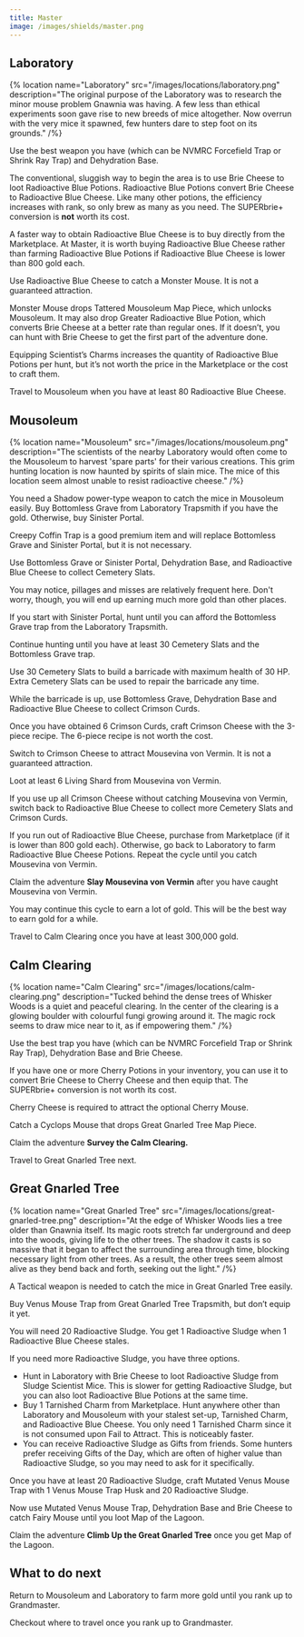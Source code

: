 ```yaml
---
title: Master
image: /images/shields/master.png
---
```


## Laboratory

{% location
 name="Laboratory"
 src="/images/locations/laboratory.png"
 description="The original purpose of the Laboratory was to research the minor mouse problem Gnawnia was having. A few less than ethical experiments soon gave rise to new breeds of mice altogether. Now overrun with the very mice it spawned, few hunters dare to step foot on its grounds."
/%}

Use the best weapon you have (which can be NVMRC Forcefield Trap or Shrink Ray Trap) and Dehydration Base.

The conventional, sluggish way to begin the area is to use Brie Cheese to loot Radioactive Blue Potions. Radioactive Blue Potions convert Brie Cheese to Radioactive Blue Cheese. Like many other potions, the efficiency increases with rank, so only brew as many as you need. The SUPERbrie+ conversion is **not** worth its cost.

A faster way to obtain Radioactive Blue Cheese is to buy directly from the Marketplace. At Master, it is worth buying Radioactive Blue Cheese rather than farming Radioactive Blue Potions if Radioactive Blue Cheese is lower than 800 gold each.

Use Radioactive Blue Cheese to catch a Monster Mouse. It is not a guaranteed attraction.

Monster Mouse drops Tattered Mousoleum Map Piece, which unlocks Mousoleum. It may also drop Greater Radioactive Blue Potion, which converts Brie Cheese at a better rate than regular ones. If it doesn’t, you can hunt with Brie Cheese to get the first part of the adventure done.

Equipping Scientist’s Charms increases the quantity of Radioactive Blue Potions per hunt, but it’s not worth the price in the Marketplace or the cost to craft them.

Travel to Mousoleum when you have at least 80 Radioactive Blue Cheese.

## Mousoleum

{% location
 name="Mousoleum"
 src="/images/locations/mousoleum.png"
 description="The scientists of the nearby Laboratory would often come to the Mousoleum to harvest 'spare parts' for their various creations. This grim hunting location is now haunted by spirits of slain mice. The mice of this location seem almost unable to resist radioactive cheese."
/%}

You need a Shadow power-type weapon to catch the mice in Mousoleum easily. Buy Bottomless Grave from Laboratory Trapsmith if you have the gold. Otherwise, buy Sinister Portal.

Creepy Coffin Trap is a good premium item and will replace Bottomless Grave and Sinister Portal, but it is not necessary.

Use Bottomless Grave or Sinister Portal, Dehydration Base, and Radioactive Blue Cheese to collect Cemetery Slats.

You may notice, pillages and misses are relatively frequent here. Don't worry, though, you will end up earning much more gold than other places.

If you start with Sinister Portal, hunt until you can afford the Bottomless Grave trap from the Laboratory Trapsmith.

Continue hunting until you have at least 30 Cemetery Slats and the Bottomless Grave trap.

Use 30 Cemetery Slats to build a barricade with maximum health of 30 HP. Extra Cemetery Slats can be used to repair the barricade any time.

While the barricade is up, use Bottomless Grave, Dehydration Base and Radioactive Blue Cheese to collect Crimson Curds.

Once you have obtained 6 Crimson Curds, craft Crimson Cheese with the 3-piece recipe. The 6-piece recipe is not worth the cost.

Switch to Crimson Cheese to attract Mousevina von Vermin. It is not a guaranteed attraction.

Loot at least 6 Living Shard from Mousevina von Vermin.

If you use up all Crimson Cheese without catching Mousevina von Vermin, switch back to Radioactive Blue Cheese to collect more Cemetery Slats and Crimson Curds.

If you run out of Radioactive Blue Cheese, purchase from Marketplace (if it is lower than 800 gold each). Otherwise, go back to Laboratory to farm Radioactive Blue Cheese Potions.
Repeat the cycle until you catch Mousevina von Vermin.

Claim the adventure **Slay Mousevina von Vermin** after you have caught Mousevina von Vermin.

You may continue this cycle to earn a lot of gold. This will be the best way to earn gold for a while.

Travel to Calm Clearing once you have at least 300,000 gold.

## Calm Clearing

{% location
 name="Calm Clearing"
 src="/images/locations/calm-clearing.png"
 description="Tucked behind the dense trees of Whisker Woods is a quiet and peaceful clearing. In the center of the clearing is a glowing boulder with colourful fungi growing around it. The magic rock seems to draw mice near to it, as if empowering them."
/%}

Use the best trap you have (which can be NVMRC Forcefield Trap or Shrink Ray Trap), Dehydration Base and Brie Cheese.

If you have one or more Cherry Potions in your inventory, you can use it to convert Brie Cheese to Cherry Cheese and then equip that. The SUPERbrie+ conversion is not worth its cost.

Cherry Cheese is required to attract the optional Cherry Mouse.

Catch a Cyclops Mouse that drops Great Gnarled Tree Map Piece.

Claim the adventure **Survey the Calm Clearing.**

Travel to Great Gnarled Tree next.

## Great Gnarled Tree

{% location
 name="Great Gnarled Tree"
 src="/images/locations/great-gnarled-tree.png"
 description="At the edge of Whisker Woods lies a tree older than Gnawnia itself. Its magic roots stretch far underground and deep into the woods, giving life to the other trees. The shadow it casts is so massive that it began to affect the surrounding area through time, blocking necessary light from other trees. As a result, the other trees seem almost alive as they bend back and forth, seeking out the light."
/%}

A Tactical weapon is needed to catch the mice in Great Gnarled Tree easily.

Buy Venus Mouse Trap from Great Gnarled Tree Trapsmith, but don’t equip it yet.

You will need 20 Radioactive Sludge. You get 1 Radioactive Sludge when 1 Radioactive Blue Cheese stales.

If you need more Radioactive Sludge, you have three options.

- Hunt in Laboratory with Brie Cheese to loot Radioactive Sludge from Sludge Scientist Mice. This is slower for getting Radioactive Sludge, but you can also loot Radioactive Blue Potions at the same time.
- Buy 1 Tarnished Charm from Marketplace. Hunt anywhere other than Laboratory and Mousoleum with your stalest set-up, Tarnished Charm, and Radioactive Blue Cheese. You only need 1 Tarnished Charm since it is not consumed upon Fail to Attract. This is noticeably faster.
- You can receive Radioactive Sludge as Gifts from friends. Some hunters prefer receiving Gifts of the Day, which are often of higher value than Radioactive Sludge, so you may need to ask for it specifically.

Once you have at least 20 Radioactive Sludge, craft Mutated Venus Mouse Trap with 1 Venus Mouse Trap Husk and 20 Radioactive Sludge.

Now use Mutated Venus Mouse Trap, Dehydration Base and Brie Cheese to catch Fairy Mouse until you loot Map of the Lagoon.

Claim the adventure **Climb Up the Great Gnarled Tree** once you get Map of the Lagoon.

## What to do next

Return to Mousoleum and Laboratory to farm more gold until you rank up to Grandmaster.

Checkout where to travel once you rank up to Grandmaster.
